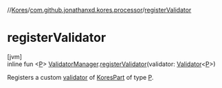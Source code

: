 //[Kores](../../index.md)/[com.github.jonathanxd.kores.processor](index.md)/[registerValidator](register-validator.md)

# registerValidator

[jvm]\
inline fun <[P](register-validator.md)> [ValidatorManager](-validator-manager/index.md).[registerValidator](register-validator.md)(validator: [Validator](-validator/index.md)<[P](register-validator.md)>)

Registers a custom [validator](register-validator.md) of [KoresPart](../com.github.jonathanxd.kores/-kores-part/index.md) of type [P](register-validator.md).
